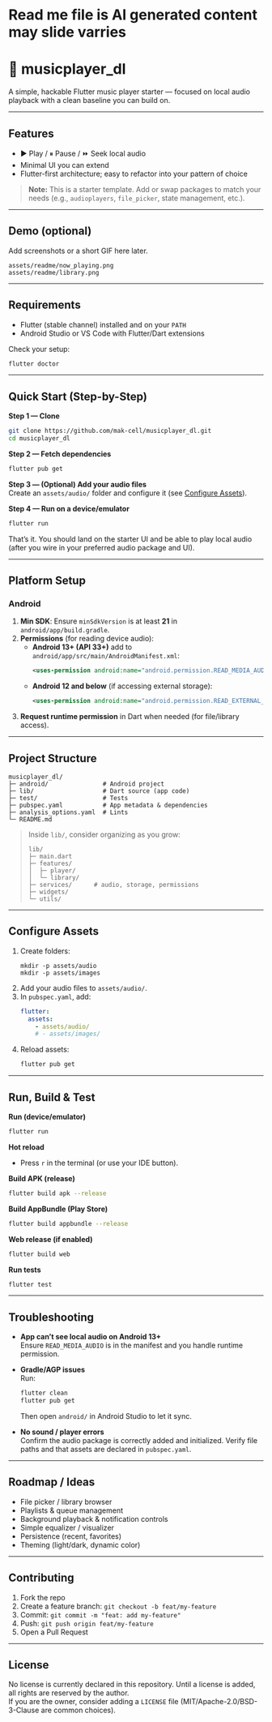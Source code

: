# Read me file is AI generated content may slide varries
# 🎵 musicplayer_dl

A simple, hackable Flutter music player starter — focused on local audio playback with a clean baseline you can build on.

---


## Features
- ▶️ Play / ⏸ Pause / ⏩ Seek local audio
- Minimal UI you can extend
- Flutter-first architecture; easy to refactor into your pattern of choice

> **Note:** This is a starter template. Add or swap packages to match your needs (e.g.,  `audioplayers`, `file_picker`, state management, etc.).

---

## Demo (optional)
Add screenshots or a short GIF here later.

```
assets/readme/now_playing.png
assets/readme/library.png
```

---

## Requirements
- Flutter (stable channel) installed and on your `PATH`
- Android Studio or VS Code with Flutter/Dart extensions

Check your setup:
```bash
flutter doctor
```

---

## Quick Start (Step-by-Step)

**Step 1 — Clone**
```bash
git clone https://github.com/mak-cell/musicplayer_dl.git
cd musicplayer_dl
```

**Step 2 — Fetch dependencies**
```bash
flutter pub get
```

**Step 3 — (Optional) Add your audio files**  
Create an `assets/audio/` folder and configure it (see [Configure Assets](#configure-assets)).

**Step 4 — Run on a device/emulator**
```bash
flutter run
```

That’s it. You should land on the starter UI and be able to play local audio (after you wire in your preferred audio package and UI).

---

## Platform Setup

### Android
1. **Min SDK**: Ensure `minSdkVersion` is at least **21** in `android/app/build.gradle`.
2. **Permissions** (for reading device audio):
   - **Android 13+ (API 33+)** add to `android/app/src/main/AndroidManifest.xml`:
     ```xml
     <uses-permission android:name="android.permission.READ_MEDIA_AUDIO" />
     ```
   - **Android 12 and below** (if accessing external storage):
     ```xml
     <uses-permission android:name="android.permission.READ_EXTERNAL_STORAGE" />
     ```
3. **Request runtime permission** in Dart when needed (for file/library access).

---

## Project Structure
```
musicplayer_dl/
├─ android/               # Android project
├─ lib/                   # Dart source (app code)
├─ test/                  # Tests
├─ pubspec.yaml           # App metadata & dependencies
├─ analysis_options.yaml  # Lints
└─ README.md
```

> Inside `lib/`, consider organizing as you grow:
> ```
> lib/
> ├─ main.dart
> ├─ features/
> │  ├─ player/
> │  └─ library/
> ├─ services/      # audio, storage, permissions
> ├─ widgets/
> └─ utils/
> ```

---

## Configure Assets

1. Create folders:
   ```
   mkdir -p assets/audio
   mkdir -p assets/images
   ```
2. Add your audio files to `assets/audio/`.
3. In `pubspec.yaml`, add:
   ```yaml
   flutter:
     assets:
       - assets/audio/
       # - assets/images/
   ```
4. Reload assets:
   ```bash
   flutter pub get
   ```

---

## Run, Build & Test

**Run (device/emulator)**
```bash
flutter run
```

**Hot reload**
- Press `r` in the terminal (or use your IDE button).

**Build APK (release)**
```bash
flutter build apk --release
```

**Build AppBundle (Play Store)**
```bash
flutter build appbundle --release
```

**Web release (if enabled)**
```bash
flutter build web
```

**Run tests**
```bash
flutter test
```

---

## Troubleshooting

- **App can’t see local audio on Android 13+**  
  Ensure `READ_MEDIA_AUDIO` is in the manifest and you handle runtime permission.

- **Gradle/AGP issues**  
  Run:
  ```bash
  flutter clean
  flutter pub get
  ```
  Then open `android/` in Android Studio to let it sync.

- **No sound / player errors**  
  Confirm the audio package is correctly added and initialized. Verify file paths and that assets are declared in `pubspec.yaml`.

---

## Roadmap / Ideas
- File picker / library browser
- Playlists & queue management
- Background playback & notification controls
- Simple equalizer / visualizer
- Persistence (recent, favorites)
- Theming (light/dark, dynamic color)

---

## Contributing
1. Fork the repo
2. Create a feature branch: `git checkout -b feat/my-feature`
3. Commit: `git commit -m "feat: add my-feature"`
4. Push: `git push origin feat/my-feature`
5. Open a Pull Request

---

## License
No license is currently declared in this repository. Until a license is added, all rights are reserved by the author.  
If you are the owner, consider adding a `LICENSE` file (MIT/Apache-2.0/BSD-3-Clause are common choices).
